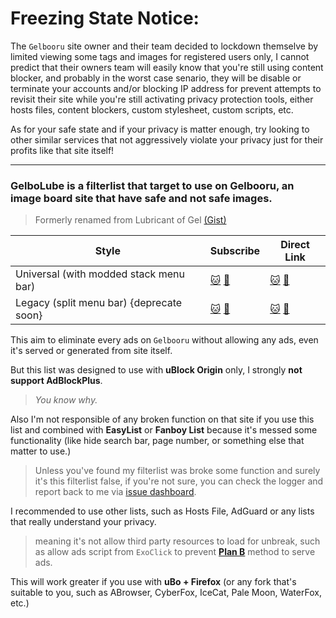 # Freezing State Notice:

The `Gelbooru` site owner and their team decided to lockdown themselve by limited viewing some tags and images for registered users only, I cannot predict that their owners team will easily know that you're still using content blocker, and probably in the worst case senario, they will be disable or terminate your accounts and/or blocking IP address for prevent attempts to revisit their site while you're still activating privacy protection tools, either hosts files, content blockers, custom stylesheet, custom scripts, etc.

As for your safe state and if your privacy is matter enough, try looking to other similar services that not aggressively violate your privacy just for their profits like that site itself!

-----

### GelboLube is a filterlist that target to use on Gelbooru, an image board site that have safe and not safe images.
> Formerly renamed from Lubricant of Gel [(Gist)](https://gist.github.com/kowith337/54c072b3dbb66862ee5ac1110e7e402a)

| **Style** | **Subscribe** | **Direct Link** |
| ------------ | ------------- |  ------------- |
| Universal (with modded stack menu bar) | [:cat:](https://subscribe.adblockplus.org/?location=https%3A%2F%2Fgithub.com%2Fkowith337%2FPersonalFilterListCollection%2Fraw%2Fmaster%2Ffilterlist%2Fimageboard%2FGelboLube.txt&amp;title=GelboLube%20for%20Chromium%20or%20Firefox%20WebExt) [:pill:](https://subscribe.adblockplus.org/?location=https%3A%2F%2Fgitlab.com%2Fkowith337%2FPersonalFilterListCollection%2Fraw%2Fmaster%2Ffilterlist%2Fimageboard%2FGelboLube.txt&amp;title=GelboLube%20for%20Chromium%20or%20Firefox%20WebExt) | [:cat:](https://github.com/kowith337/PersonalFilterListCollection/raw/master/filterlist/imageboard/GelboLube.txt) [:pill:](https://gitlab.com/kowith337/PersonalFilterListCollection/raw/master/filterlist/imageboard/GelboLube.txt) |
| Legacy (split menu bar) {deprecate soon} | [:cat:](https://subscribe.adblockplus.org/?location=https%3A%2F%2Fgithub.com%2Fkowith337%2FPersonalFilterListCollection%2Fraw%2Fmaster%2Ffilterlist%2Fimageboard%2FGelboLube-Legacy.txt&amp;title=GelboLube%20for%20Firefox%20Legacy) [:pill:](https://subscribe.adblockplus.org/?location=https%3A%2F%2Fgitlab.com%2Fkowith337%2FPersonalFilterListCollection%2Fraw%2Fmaster%2Ffilterlist%2Fimageboard%2FGelboLube-Legacy.txt&amp;title=GelboLube%20for%20Firefox%20Legacy) | [:cat:](https://github.com/kowith337/PersonalFilterListCollection/raw/master/filterlist/imageboard/GelboLube-Legacy.txt) [:pill:](https://gitlab.com/kowith337/PersonalFilterListCollection/raw/master/filterlist/imageboard/GelboLube-Legacy.txt) |

This aim to eliminate every ads on `Gelbooru` without allowing any ads, even it's served or generated from site itself.

But this list was designed to use with **uBlock Origin** only, I strongly **not support AdBlockPlus**.

> *You know why.*

Also I'm not responsible of any broken function on that site if you use this list and combined with **EasyList** or **Fanboy List** because it's messed some functionality (like hide search bar, page number, or something else that matter to use.)

> Unless you've found my filterlist was broke some function and surely it's this filterlist false, if you're not sure, you can check the logger and report back to me via [issue dashboard](https://github.com/kowith337/PersonalFilterListCollection/issues/labels/Site%3A%20Gelbooru).

I recommended to use other lists, such as Hosts File, AdGuard or any lists that really understand your privacy. 

> meaning it's not allow third party resources to load for unbreak, such as allow ads script from `ExoClick` to prevent **[Plan B](https://github.com/kowith337/GelboLube/wiki/Blocking-rule-explanation#ublock-resource-injection-rule)** method to serve ads.

This will work greater if you use with **uBo + Firefox** (or any fork that's suitable to you, such as ABrowser, CyberFox, IceCat, Pale Moon, WaterFox, etc.)